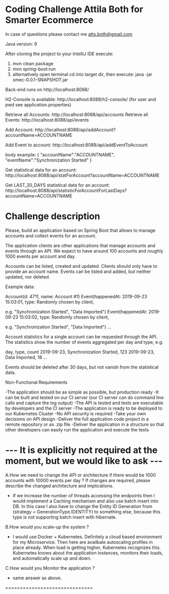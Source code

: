 # Coding Challenge Attila Both for Smarter Ecommerce

In case of questions please contact me atts.both@gmail.com

Java version: 9

After cloning the project to your IntelliJ IDE execute: 
1. mvn clean package
2. mvn spring-boot:run
3. alternatively open terminal cd into target dir, then execute: java -jar smec-0.0.1-SNAPSHOT.jar


Back-end runs on http://localhost:8088/

H2-Console is available: http://localhost:8088/h2-console/
(for user and pwd see application.properties)

Retrieve all Accounts: http://localhost:8088/api/accounts
Retrieve all Events: http://localhost:8088/api/events

Add Account: http://localhost:8088/api/addAccount?accountName=ACCOUNTNAME

Add Event to account: http://localhost:8088/api/addEventToAccount

body example:
{
"accountName":"ACCOUNTNAME",
"eventName":"Synchronization Started"
}

Get statistical data for an account: http://localhost:8088/api/statForAccount?accountName=ACCOUNTNAME

Get LAST_30_DAYS statistical data for an account: http://localhost:8088/api/statisticForAccountForLastDays?accountName=ACCOUNTNAME

# Challenge description
Please, build an application based on Spring Boot that allows to manage accounts and collect events for an account. 

The application clients are other applications that manage accounts and events through an API. We expect to have around 100 accounts and roughly 1000 events per account and day.

Accounts can be listed, created and updated. Clients should only have to provide an account name. Events can be listed and added, but neither updated, nor deleted.

Example data:

Account(d: 4711, name: Account #1)
Event(happenedAt: 2019-09-23 15:03:01, type: Randomly chosen by client,

e.g. "Synchronization Started", "Data Imported")
Event(happenedAt: 2019-09-23 15:03:02, type: Randomly chosen by client,

e.g. "Synchronization Started", "Data Imported") ...

Account statistics for a single account can be requested through the API. The statistics show the number of events aggregated per day and type, e.g.

day, type, count
2019-09-23, Synchronization Started, 123 2019-09-23, Data Imported, 18
...

Events should be deleted after 30 days, but not vanish from the statistical data.

Non-Functional Requirements

-The application should be as simple as possible, but production ready
-It can be built and tested on our CI server (our CI server can do command line calls and capture the log output)
-The API is tested and tests are executable by developers and the CI server
-The application is ready to be deployed to our Kubernetes Cluster
-No API security is required
-Take your own decisions on API design
-Deliver the full application code project in a remote repository or as .zip file
-Deliver the application in a structure so that other developers can easily run the application and execute the tests


# --- It is explicitly not required at the moment, but we would like to ask ---

A.How we need to change the API or architecture if there would be 1000 accounts with 10000 events per day ? If changes are required, please describe the changed architecture and implications. 
- If we increase the number of threads accessing the endpoints then I would implement a Caching mechanism and also use batch insert into DB. In this case I also have to change the Entity ID Generation from (strategy = GenerationType.IDENTITY) to something else, because this type is not supporting batch insert with hibernate. 

B.How would you scale-up the system  ?
- I would use Docker + Kubernetes. Definitely a cloud based environment for my Microservice. Then here are availbale autoscaling profiles in place already. When load is getting higher, Kubernetes recognizes this. Kubernetes knows about the application instances, monitors their loads, and automatically scale up and down.

C.How would you Monitor the application ?
- same answer as above.

==============================
